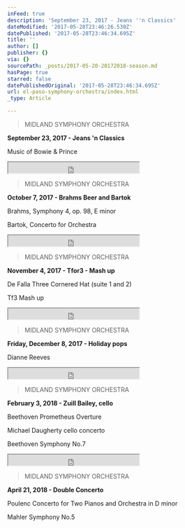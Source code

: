 ```yaml
---
inFeed: true
description: 'September 23, 2017 - Jeans ''n Classics'
dateModified: '2017-05-28T23:46:26.530Z'
datePublished: '2017-05-28T23:46:34.695Z'
title: ''
author: []
publisher: {}
via: {}
sourcePath: _posts/2017-05-20-20172018-season.md
hasPage: true
starred: false
datePublishedOriginal: '2017-05-28T23:46:34.695Z'
url: el-paso-symphony-orchestra/index.html
_type: Article

---
```

> MIDLAND SYMPHONY ORCHESTRA

**September 23, 2017 - Jeans 'n Classics**

Music of Bowie & Prince

<iframe src="https://the-grid.github.io/ed-userhtml/?g=eJwDAAAAAAE" height="25" style=""></iframe>

> MIDLAND SYMPHONY ORCHESTRA

**October 7, 2017 - Brahms Beer and Bartok**

Brahms, Symphony 4, op. 98, E minor

Bartok, Concerto for Orchestra

<iframe src="https://the-grid.github.io/ed-userhtml/?g=eJwDAAAAAAE" height="25" style=""></iframe>

> MIDLAND SYMPHONY ORCHESTRA

**November 4, 2017 - Tfor3 - Mash up**

De Falla Three Cornered Hat (suite 1 and 2)

Tf3 Mash up

<iframe src="https://the-grid.github.io/ed-userhtml/?g=eJwDAAAAAAE" height="25" style=""></iframe>

> MIDLAND SYMPHONY ORCHESTRA

**Friday, December 8, 2017 - Holiday pops**

Dianne Reeves

<iframe src="https://the-grid.github.io/ed-userhtml/?g=eJwDAAAAAAE" height="25" style=""></iframe>

> MIDLAND SYMPHONY ORCHESTRA

**February 3, 2018 - Zuill Bailey, cello**

Beethoven Prometheus Overture

Michael Daugherty cello concerto

Beethoven Symphony No.7

<iframe src="https://the-grid.github.io/ed-userhtml/?g=eJwDAAAAAAE" height="25" style=""></iframe>

> MIDLAND SYMPHONY ORCHESTRA

**April 21, 2018 - Double Concerto**

Poulenc Concerto for Two Pianos and Orchestra in D minor

Mahler Symphony No.5